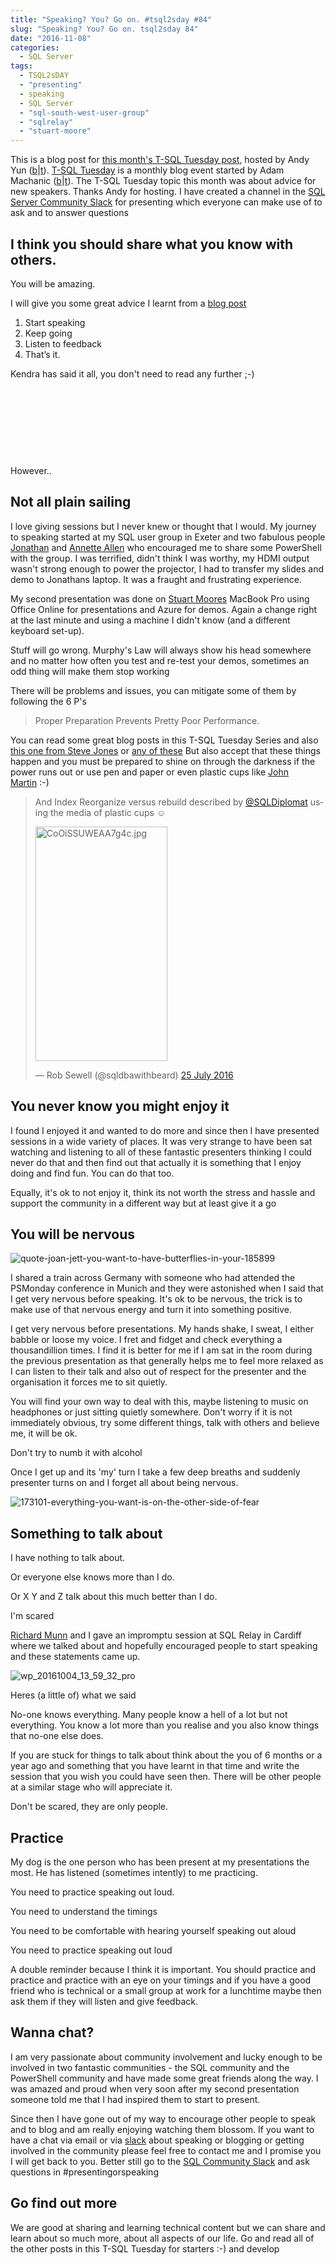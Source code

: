 ```yaml
---
title: "Speaking? You? Go on. #tsql2sday #84"
slug: "Speaking? You? Go on. tsql2sday 84"
date: "2016-11-08"
categories:
  - SQL Server
tags:
  - TSQL2sDAY
  - "presenting"
  - speaking
  - SQL Server
  - "sql-south-west-user-group"
  - "sqlrelay"
  - "stuart-moore"
---
```


This is a blog post for [this month's T-SQL Tuesday post](https://sqlbek.wordpress.com/2016/10/25/t-sql-tuesday-84-growing-new-speakers/), hosted by Andy Yun ([b](https://sqlbek.wordpress.com/author/sqlbek/)|[t](https://twitter.com/SQLBek)). [T-SQL Tuesday](http://sqlblog.com/blogs/adam_machanic/) is a monthly blog event started by Adam Machanic ([b](http://sqlblog.com/blogs/adam_machanic/)|[t](https://twitter.com/adammachanic)). The T-SQL Tuesday topic this month was about advice for new speakers. Thanks Andy for hosting. I have created a channel in the [SQL Server Community Slack](https://sqlps.io/slack) for presenting which everyone can make use of to ask and to answer questions

## I think you should share what you know with others.

You will be amazing.

I will give you some great advice I learnt from a [blog post](https://www.brentozar.com/archive/2012/08/become-presenter-change-your-life/)

1. Start speaking
2. Keep going
3. Listen to feedback
4. That’s it.

Kendra has said it all, you don't need to read any further ;-)

 

 

 

 

However..

## Not all plain sailing

I love giving sessions but I never knew or thought that I would. My journey to speaking started at my SQL user group in Exeter and two fabulous people [Jonathan](https://twitter.com/FatherJack) and [Annette Allen](https://twitter.com/Mrs_FatherJack) who encouraged me to share some PowerShell with the group. I was terrified, didn't think I was worthy, my HDMI output wasn't strong enough to power the projector, I had to transfer my slides and demo to Jonathans laptop. It was a fraught and frustrating experience.

My second presentation was done on [Stuart Moores](https://twitter.com/napalmgram) MacBook Pro using Office Online for presentations and Azure for demos. Again a change right at the last minute and using a machine I didn't know (and a different keyboard set-up).

Stuff will go wrong. Murphy's Law will always show his head somewhere and no matter how often you test and re-test your demos, sometimes an odd thing will make them stop working

There will be problems and issues, you can mitigate some of them by following the 6 P's

> Proper Preparation Prevents Pretty Poor Performance.

You can read some great blog posts in this T-SQL Tuesday Series and also [this one from Steve Jones](https://voiceofthedba.wordpress.com/2016/10/13/why-i-practice-presentations/) or [any of these](https://www.brentozar.com/archive/tag/presenting/) But also accept that these things happen and you must be prepared to shine on through the darkness if the power runs out or use pen and paper or even plastic cups like [John Martin](https://twitter.com\sqldiplomat) :-)

<blockquote class="twitter-tweet"><p dir="ltr" lang="en">And Index Reorganize versus rebuild described by <a href="https://twitter.com/SQLDiplomat">@SQLDiplomat</a> using the media of plastic cups ☺</p><p dir="ltr" lang="en"><img class="alignnone  wp-image-2489" src="images/cooissuweaa7g4c.jpg" alt="CoOiSSUWEAA7g4c.jpg" width="211" height="375"></p>— Rob Sewell (@sqldbawithbeard) <a href="https://twitter.com/sqldbawithbeard/status/757627602085548032">25 July 2016</a></blockquote>

## You never know you might enjoy it

I found I enjoyed it and wanted to do more and since then I have presented sessions in a wide variety of places. It was very strange to have been sat watching and listening to all of these fantastic presenters thinking I could never do that and then find out that actually it is something that I enjoy doing and find fun. You can do that too.

Equally, it's ok to not enjoy it, think its not worth the stress and hassle and support the community in a different way but at least give it a go

## You will be nervous

![quote-joan-jett-you-want-to-have-butterflies-in-your-185899](https://sqldbawithabeard.com/wp-content/uploads/2016/11/quote-joan-jett-you-want-to-have-butterflies-in-your-185899.png?w=1972)

I shared a train across Germany with someone who had attended the PSMonday conference in Munich and they were astonished when I said that I get very nervous before speaking. It's ok to be nervous, the trick is to make use of that nervous energy and turn it into something positive.

I get very nervous before presentations. My hands shake, I sweat, I either babble or loose my voice. I fret and fidget and check everything a thousandillion times. I find it is better for me if I am sat in the room during the previous presentation as that generally helps me to feel more relaxed as I can listen to their talk and also out of respect for the presenter and the organisation it forces me to sit quietly.

You will find your own way to deal with this, maybe listening to music on headphones or just sitting quietly somewhere. Don't worry if it is not immediately obvious, try some different things, talk with others and believe me, it will be ok.

Don't try to numb it with alcohol

Once I get up and its 'my' turn I take a few deep breaths and suddenly presenter turns on and I forget all about being nervous.

![173101-everything-you-want-is-on-the-other-side-of-fear](images/173101-everything-you-want-is-on-the-other-side-of-fear.jpg)

## Something to talk about

I have nothing to talk about.

Or everyone else knows more than I do.

Or X Y and Z talk about this much better than I do.

I'm scared

[Richard Munn](https://twitter.com/splappy) and I gave an impromptu session at SQL Relay in Cardiff where we talked about and hopefully encouraged people to start speaking and these statements came up.

![wp_20161004_13_59_32_pro](images/wp_20161004_13_59_32_pro.jpg)

Heres (a little of) what we said

No-one knows everything. Many people know a hell of a lot but not everything. You know a lot more than you realise and you also know things that no-one else does.

If you are stuck for things to talk about think about the you of 6 months or a year ago and something that you have learnt in that time and write the session that you wish you could have seen then. There will be other people at a similar stage who will appreciate it.

Don't be scared, they are only people.

## Practice

My dog is the one person who has been present at my presentations the most. He has listened (sometimes intently) to me practicing.

You need to practice speaking out loud.

You need to understand the timings

You need to be comfortable with hearing yourself speaking out aloud

You need to practice speaking out loud

A double reminder because I think it is important. You should practice and practice and practice with an eye on your timings and if you have a good friend who is technical or a small group at work for a lunchtime maybe then ask them if they will listen and give feedback.

## Wanna chat?

I am very passionate about community involvement and lucky enough to be involved in two fantastic communities - the SQL community and the PowerShell community and have made some great friends along the way. I was amazed and proud when very soon after my second presentation someone told me that I had inspired them to start to present.

Since then I have gone out of my way to encourage other people to speak and to blog and am really enjoying watching them blossom. If you want to have a chat via email or via [slack](https://sqlps.io/slack) about speaking or blogging or getting involved in the community please feel free to contact me and I promise you I will get back to you. Better still go to the [SQL Community Slack](https://sqlps.io/slack) and ask questions in #presentingorspeaking

## Go find out more

We are good at sharing and learning technical content but we can share and learn about so much more, about all aspects of our life. Go and read all of the other posts in this T-SQL Tuesday for starters :-) and develop
